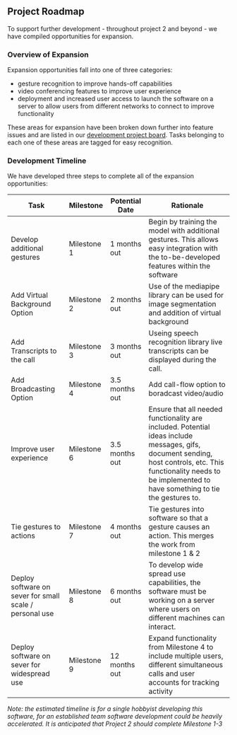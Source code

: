 ## Project Roadmap 

To support further development - throughout project 2 and beyond - we have compiled opportunities for expansion. 

### Overview of Expansion 

Expansion opportunities fall into one of three categories: 
- gesture recognition to improve hands-off capabilities 
- video conferencing features to improve user experience 
- deployment and increased user access to launch the software on a server to allow users from different networks to connect to improve functionality

These areas for expansion have been broken down further into feature issues and are listed in our [development project board](https://github.com/users/SiddarthR56/projects/1). Tasks belonging to each one of these areas are tagged for easy recognition. 

### Development Timeline 

We have developed three steps to complete all of the expansion opportunities: 

| Task | Milestone | Potential Date | Rationale | 
|------|-----------|----------------|-----------|
| Develop additional gestures | Milestone 1 | 1 months out | Begin by training the model with additional gestures. This allows easy integration with the to-be-developed features within the software | 
| Add Virtual Background Option | Milestone 2 | 2 months out | Use of the mediapipe library can be used for image segmentation and addition of virtual background | 
| Add Transcripts to the call  | Milestone 3 | 3 months out | Useing speech recognition library live transcripts can be displayed during the call. | 
| Add Broadcasting Option | Milestone 4 | 3.5 months out | Add call-flow option to boradcast video/audio | 
| Improve user experience | Milestone 6 | 3.5 months out | Ensure that all needed functionality are included. Potential ideas include messages, gifs, document sending, host controls, etc. This functionality needs to be implemented to have something to tie the gestures to. | 
| Tie gestures to actions | Milestone 7 | 4 months out | Tie gestures into software so that a gesture causes an action. This merges the work from milestone 1 & 2 | 
| Deploy software on sever for small scale / personal use | Milestone 8 | 6 months out |  To develop wide spread use capabilities, the software must be working on a server where users on different machines can interact. | 
| Deploy software on sever for widespread use | Milestone 9 | 12 months out | Expand functionality from Milestone 4 to include multiple users, different simultaneous calls and user accounts for tracking activity | 

*Note: the estimated timeline is for a single hobbyist developing this software, for an established team software development could be heavily accelerated. It is anticipated that Project 2 should complete Milestone 1-3*
